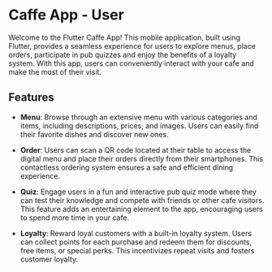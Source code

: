 # Caffe App - User
Welcome to the Flutter Caffe App! This mobile application, built using Flutter, provides a seamless experience for users to explore menus, place orders, participate in pub quizzes and enjoy the benefits of a loyalty system. With this app, users can conveniently interact with your cafe and make the most of their visit.

## Features
- **Menu**: Browse through an extensive menu with various categories and items, including descriptions, prices, and images. Users can easily find their favorite dishes and discover new ones.

- **Order**: Users can scan a QR code located at their table to access the digital menu and place their orders directly from their smartphones. This contactless ordering system ensures a safe and efficient dining experience.

- **Quiz**: Engage users in a fun and interactive pub quiz mode where they can test their knowledge and compete with friends or other cafe visitors. This feature adds an entertaining element to the app, encouraging users to spend more time in your cafe.

- **Loyalty**: Reward loyal customers with a built-in loyalty system. Users can collect points for each purchase and redeem them for discounts, free items, or special perks. This incentivizes repeat visits and fosters customer loyalty.
